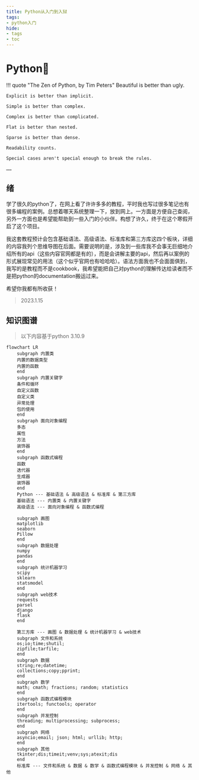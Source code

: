 ```yaml
---
title: Python从入门到入狱
tags:
- python入门
hide:
- tags
- toc
---
```


# Python🐍

!!! quote "The Zen of Python, by Tim Peters"
    Beautiful is better than ugly.
    
    Explicit is better than implicit.
    
    Simple is better than complex.
    
    Complex is better than complicated.
    
    Flat is better than nested.
    
    Sparse is better than dense.
    
    Readability counts.
    
    Special cases aren't special enough to break the rules.
    
    ……


## 绪
学了很久的python了，在网上看了许许多多的教程，平时我也写过很多笔记也有很多编程的案例。总想着哪天系统整理一下，放到网上。一方面是方便自己查阅，另外一方面也是希望能帮助到一些入门的小伙伴。构想了许久，终于在这个寒假开启了这个项目。

我这套教程预计会包含基础语法、高级语法、标准库和第三方库这四个板块，详细的内容我列个思维导图在后面。需要说明的是，涉及到一些库我不会事无巨细地介绍所有的api（这些内容官网都是有的），而是会讲解主要的api，然后再以案例的形式展现常见的用法（这个似乎官网也有哈哈哈）。语法方面我也不会面面俱到，我写的是教程而不是cookbook，我希望能把自己对python的理解传达给读者而不是把python的documentation搬运过来。

希望你我都有所收获！

> 2023.1.15
## 知识图谱

> 以下内容基于python 3.10.9

```mermaid
flowchart LR
    subgraph 内置类
    内置的数据类型
    内置的函数
    end
    subgraph 内置关键字
    条件和循环
    自定义函数
    自定义类
    异常处理
    包的使用
    end
    subgraph 面向对象编程
    多态
    属性
    方法
    装饰器
    end
    subgraph 函数式编程
    函数
    迭代器
    生成器
    装饰器
    end
    Python --- 基础语法 & 高级语法 & 标准库 & 第三方库
    基础语法 --- 内置类 & 内置关键字
    高级语法 --- 面向对象编程 & 函数式编程
    
    subgraph 画图
    matplotlib
    seaborn
    Pillow
    end
    subgraph 数据处理
    numpy
    pandas
    end
    subgraph 统计机器学习
    scipy
    sklearn
    statsmodel
    end
    subgraph web技术
    requests
    parsel
    django
    flask
    end
    
    第三方库 --- 画图 & 数据处理 & 统计机器学习 & web技术
    subgraph 文件和系统
    os;io;time;shutil;
  	zipfile;tarfile;
    end
    subgraph 数据
    string;re;datetime;
    collections;copy;pprint;
    end
    subgraph 数学
    math; cmath; fractions; random; statistics
    end
    subgraph 函数式编程模块
    itertools; functools; operator
    end
    subgraph 并发控制
    threading; multiprocessing; subprocess;
    end
    subgraph 网络
    asyncio;email; json; html; urllib; http;
    end
    subgraph 其他
    tkinter;dis;timeit;venv;sys;atexit;dis
    end
    标准库 --- 文件和系统 & 数据 & 数学 & 函数式编程模块 & 并发控制 & 网络 & 其他
    
    
```

